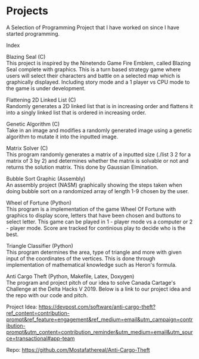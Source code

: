 # Projects
A Selection of Programming Project that I have worked on since I have started programming.

Index

Blazing Seal (C)\
This project is inspired by the Ninetendo Game Fire Emblem, called Blazing Seal complete with graphics. This is a turn based strategy game where users will select their characters and battle on a selected map which is graphically displayed. Including story mode and a 1 player vs CPU mode to the game is under development.

Flattening 2D Linked List (C)\
Randomly generates a 2D linked list that is in increasing order and flattens it into a singly linked list that is ordered in increasing order.

Genetic Algorithm (C)\
Take in an image and modifies a randomly generated image using a genetic algorithm to mutate it into the inputted image.

Matrix Solver (C)\
This program randomly generates a matrix of a inputted size (./list 3 2 for a matrix of 3 by 2) and determines whether the matrix is solvable or not and returns the solution matrix. This done by Gaussian Elmination. 

Bubble Sort Graphic (Assembly)\
An assembly project (NASM) graphically showing the steps taken when doing bubble sort on a randomized array of length 1-9 chosen by the user.

Wheel of Fortune (Python)\
This program is a implementation of the game Wheel Of Fortune with graphics to display score, letters that have been chosen and buttons to select letter. This game can be played in 1 - player mode vs a computer or 2 - player mode. Score are tracked for continious play to decide who is the best.

Triangle Classifier (Python)\
This program determines the area, type of triangle and more with given input of the coordinates of the vertices. This is done through implementation of mathematical knowledge such as Heron's formula.

Anti Cargo Theft (Python, Makefile, Latex, Doxygen)\
The program and project pitch of our idea to solve Canada Cartage's Challenge at the Delta Hacks V 2019. 
Below is a link to our project idea and the repo with our code and pitch.

Project Idea:
https://devpost.com/software/anti-cargo-theft?ref_content=contribution-prompt&ref_feature=engagement&ref_medium=email&utm_campaign=contribution-prompt&utm_content=contribution_reminder&utm_medium=email&utm_source=transactional#app-team

Repo:
https://github.com/Mostafathereal/Anti-Cargo-Theft
